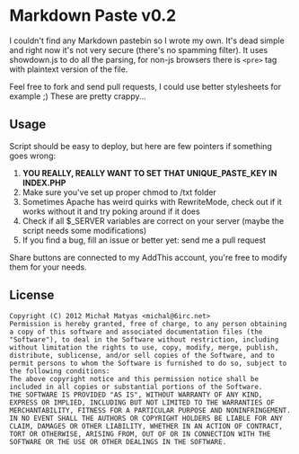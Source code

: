 Markdown Paste v0.2
===================

I couldn't find any Markdown pastebin so I wrote my own. It's dead simple and right now it's not very secure (there's no spamming filter). 
It uses showdown.js to do all the parsing, for non-js browsers there is `<pre>` tag with plaintext version of the file.

Feel free to fork and send pull requests, I could use better stylesheets for example ;) These are pretty crappy...


Usage
-----

Script should be easy to deploy, but here are few pointers if something goes wrong:

1. **YOU REALLY, REALLY WANT TO SET THAT UNIQUE_PASTE_KEY IN INDEX.PHP**
2. Make sure you've set up proper chmod to /txt folder
3. Sometimes Apache has weird quirks with RewriteMode, check out if it works without it and try poking around if it does
4. Check if all $_SERVER variables are correct on your server (maybe the script needs some modifications)
5. If you find a bug, fill an issue or better yet: send me a pull request

Share buttons are connected to my AddThis account, you're free to modify them for your needs.


License
-------

    Copyright (C) 2012 Michał Matyas <michal@6irc.net>
    Permission is hereby granted, free of charge, to any person obtaining a copy of this software and associated documentation files (the "Software"), to deal in the Software without restriction, including without limitation the rights to use, copy, modify, merge, publish, distribute, sublicense, and/or sell copies of the Software, and to permit persons to whom the Software is furnished to do so, subject to the following conditions:
    The above copyright notice and this permission notice shall be included in all copies or substantial portions of the Software.
    THE SOFTWARE IS PROVIDED "AS IS", WITHOUT WARRANTY OF ANY KIND, EXPRESS OR IMPLIED, INCLUDING BUT NOT LIMITED TO THE WARRANTIES OF MERCHANTABILITY, FITNESS FOR A PARTICULAR PURPOSE AND NONINFRINGEMENT. IN NO EVENT SHALL THE AUTHORS OR COPYRIGHT HOLDERS BE LIABLE FOR ANY CLAIM, DAMAGES OR OTHER LIABILITY, WHETHER IN AN ACTION OF CONTRACT, TORT OR OTHERWISE, ARISING FROM, OUT OF OR IN CONNECTION WITH THE SOFTWARE OR THE USE OR OTHER DEALINGS IN THE SOFTWARE.
